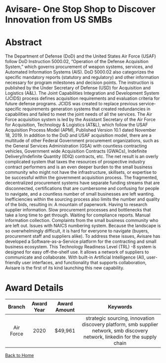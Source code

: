 
Avisare- One Stop Shop to Discover Innovation from US SMBs
==========================================================

# Abstract


The Department of Defense (DoD) and the United States Air Force (USAF) follow DoD Instruction 5000.02, “Operation of the Defense Acquisition System,” which governs procurement of weapon systems, services, and Automated Information Systems (AIS). DoD 5000.02 also categorizes the specific mandatory reports (statutory and regulatory) and other information necessary for program milestones and decision points. The instruction is published by the Under Secretary of Defense (USD) for Acquisition and Logistics (A&L). The Joint Capabilities Integration and Development System (JCIDS) process defines acquisition requirements and evaluation criteria for future defense programs. JCIDS was created to replace previous service-specific requirements generation systems that created redundancies in capabilities and failed to meet the joint needs of all the services. The Air Force acquisition system is led by the Assistant Secretary of the Air Force for Acquisition, Technology & Logistics (AT&L), which follow the USAF Acquisition Process Model (APM), Published Version 10.1 dated November 18, 2019. In addition to the DoD and USAF acquisition model, there are a multitude of other Federal Government procurement organizations, such as the General Services Administration (GSA) with countless contracting vehicles, Government wide Acquisition Contracts (GWACs), Indefinite Delivery/Indefinite Quantity (IDIQ) contracts, etc. The net result is an overly complicated system that taxes the resources of prospective industry contract performers and is an even deeper burden to the small business community who might not have the infrastructure, skillsets, or expertise to be successful within the government acquisition process. The fragmented, decentralized procurement systems have separate funding streams that are disconnected, certiﬁcations that are cumbersome and confusing for people to navigate, and a countless number of small businesses are left wanting. Inefficiencies within the sourcing process also limits the number and quality of the bids, resulting in: A mountain of paperwork. Having to research supplier information. Slow procurement processes and bottlenecks that take a long time to get through. Waiting for compliance reports. Manual information collection. Complaints from the small business community who are left out. Issues with NAICS numbering system. Because the landscape is so overwhelmingly difficult, it is hard for everyone to navigate (buyers, procurement staff and suppliers alike). To address these issues, Avisare has developed a Software-as-a-Service platform for the contracting and small business ecosystem. This Technology Readiness Level (TRL) -8 system is designed for easy off-the-shelf use. It allows a network of suppliers to communicate and collaborate. With built-in Artificial Intelligence (AI), user-friendly user interfaces, and functionality that supports collaboration, Avisare is the first of its kind launching this new capability.  

# Award Details

|Branch|Award Year|Award Amount|Keywords|
| :---: | :---: | :---: | :---: |
|Air Force|2020|$49,961|strategic sourcing, innovation discovery platform, smb supplier network, smb discovery network, linkedin for the supply chain|
  
  


[Back to Home](https://github.com/chrischow/dod_sbir_awards/Reports/DJ/#1711)